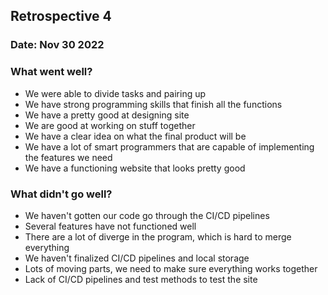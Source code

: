 ## Retrospective 4
### Date: Nov 30 2022
### What went well?
- We were able to divide tasks and pairing up
- We have strong programming skills that finish all the functions
- We have a pretty good at designing site
- We are good at working on stuff together
- We have a clear idea on what the final product will be
- We have a lot of smart programmers that are capable of implementing the features we need
- We have a functioning website that looks pretty good
### What didn't go well?
- We haven't gotten our code go through the CI/CD pipelines
- Several features have not functioned well
- There are a lot of diverge in the program, which is hard to merge everything
- We haven't finalized CI/CD pipelines and local storage
- Lots of moving parts, we need to make sure everything works together
- Lack of CI/CD pipelines and test methods to test the site
